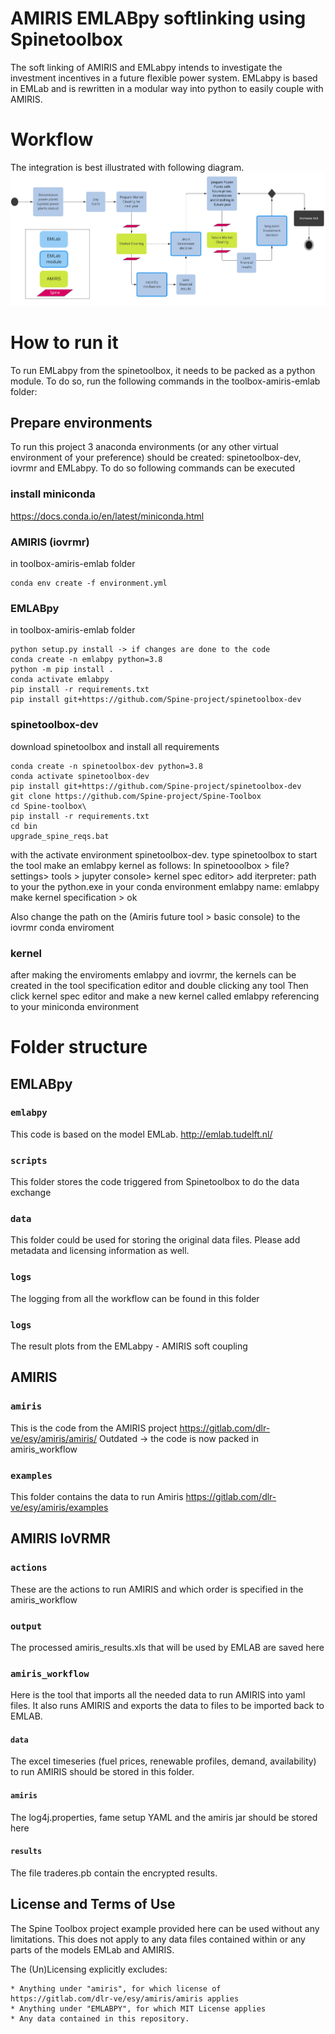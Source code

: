 # AMIRIS EMLABpy softlinking using Spinetoolbox

The soft linking of AMIRIS and EMLabpy intends to investigate the investment incentives in a future flexible power
system. EMLabpy is based in EMLab and is rewritten in a modular way into python to easily couple with AMIRIS.

# Workflow

The integration is best illustrated with following diagram.
![](data/workflow.jpg)
# How to run it
To run EMLabpy from the spinetoolbox, it needs to be packed as a python module. 
To do so, run the following commands in the toolbox-amiris-emlab folder:

## Prepare environments
To run this project 3 anaconda environments (or any other virtual environment of your preference) should be created: 
spinetoolbox-dev, iovrmr and EMLabpy. To do so following commands can be executed

### install miniconda

https://docs.conda.io/en/latest/miniconda.html



### AMIRIS (iovrmr)
in toolbox-amiris-emlab folder
```
conda env create -f environment.yml
``` 

### EMLABpy
in toolbox-amiris-emlab folder
```
python setup.py install -> if changes are done to the code
conda create -n emlabpy python=3.8
python -m pip install .
conda activate emlabpy
pip install -r requirements.txt
pip install git+https://github.com/Spine-project/spinetoolbox-dev
```
### spinetoolbox-dev
download spinetoolbox and install all requirements
```
conda create -n spinetoolbox-dev python=3.8
conda activate spinetoolbox-dev
pip install git+https://github.com/Spine-project/spinetoolbox-dev
git clone https://github.com/Spine-project/Spine-Toolbox
cd Spine-toolbox\
pip install -r requirements.txt
cd bin 
upgrade_spine_reqs.bat
```

with the activate environment spinetoolbox-dev. type spinetoolbox to start the tool
make an emlabpy kernel as follows:
In spinetooolbox > file? settings> tools > jupyter console> kernel spec editor>
add
iterpreter: path to your the python.exe in your conda environment emlabpy
name: emlabpy
make kernel specification > ok

Also change the path on the (Amiris future tool > basic console) to the iovrmr conda enviroment

###  kernel
after making the enviroments emlabpy and iovrmr, the kernels can be created in the tool specification editor and double clicking any tool
Then click kernel spec editor and make a new kernel called emlabpy referencing to your miniconda environment

# Folder structure

## EMLABpy

### `emlabpy`

This code is based on the model EMLab. http://emlab.tudelft.nl/

### `scripts`

This folder stores the code triggered from Spinetoolbox to do the data exchange

### `data`

This folder could be used for storing the original data files. Please add metadata and licensing information as well.

### `logs`

The logging from all the workflow can be found in this folder

### `logs`

The result plots from the EMLabpy - AMIRIS soft coupling

## AMIRIS

### `amiris`

This is the code from the AMIRIS project https://gitlab.com/dlr-ve/esy/amiris/amiris/
Outdated -> the code is now packed in amiris_workflow

### `examples`

This folder contains the data to run Amiris https://gitlab.com/dlr-ve/esy/amiris/examples

## AMIRIS IoVRMR
### `actions`

These are the actions to run AMIRIS and which order is specified in the amiris_workflow
### `output`

The processed amiris_results.xls that will be used by EMLAB are saved here

### `amiris_workflow`

Here is the tool that imports all the needed data to run AMIRIS into yaml files. It also runs AMIRIS and exports the
data to files to be imported back to EMLAB.

#### `data`

The excel timeseries (fuel prices, renewable profiles, demand, availability) to run AMIRIS should be stored in this
folder.

#### `amiris`

The log4j.properties, fame setup YAML and the amiris jar should be stored here

#### `results`

The file traderes.pb contain the encrypted results. 



## License and Terms of Use

The Spine Toolbox project example provided here can be used without any limitations. This does not apply to any data
files contained within or any parts of the models EMLab and AMIRIS.

The (Un)Licensing explicitly excludes:

    * Anything under "amiris", for which license of https://gitlab.com/dlr-ve/esy/amiris/amiris applies
    * Anything under "EMLABPY", for which MIT License applies
    * Any data contained in this repository.
